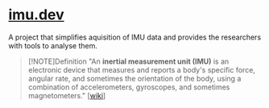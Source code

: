# [imu.dev](imu.dev)

A project that simplifies aquisition of IMU data and provides the researchers with tools to analyse them.

> [!NOTE]Definition
> "An **inertial measurement unit (IMU)** is an electronic device that measures and reports a body's specific force, angular rate, and sometimes the orientation of the body, using a combination of accelerometers, gyroscopes, and sometimes magnetometers." [[wiki](https://en.wikipedia.org/wiki/Inertial_measurement_unit)]
